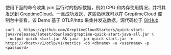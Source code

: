 

使用下面的命令收集 jvm 运行时的指标数据，例如 CPU 和内存使用情况，并将其发送到 GreptimeCloud。一旦成功发送，这些指标就可以在 GreptimeCloud 控制台中查看。该 Demo 基于 OTLP/http 采集并发送数据，源代码位于 [GitHub](https://github.com/GreptimeCloudStarters/quick-start-java).

```shell
curl -L https://github.com/GreptimeCloudStarters/quick-start-java/releases/latest/download/greptime-quick-start-java-all.jar \
--output quick-start.jar && java -jar quick-start.jar -e https://<host>/v1/otlp/v1/metrics -db <dbname> -u <username> -p <password>
```
